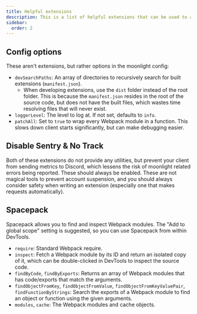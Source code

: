 ```yaml
---
title: Helpful extensions
description: This is a list of helpful extensions that can be used to aid extension development.
sidebar:
  order: 2
---
```


## Config options

These aren't extensions, but rather options in the moonlight config:

- `devSearchPaths`: An array of directories to recursively search for built extensions (`manifest.json`).
  - When developing extensions, use the `dist` folder instead of the root folder. This is because the `manifest.json` resides in the root of the source code, but does not have the built files, which wastes time resolving files that will never exist.
- `loggerLevel`: The level to log at. If not set, defaults to `info`.
- `patchAll`: Set to `true` to wrap every Webpack module in a function. This slows down client starts significantly, but can make debugging easier.

## Disable Sentry & No Track

Both of these extensions do not provide any utilities, but prevent your client from sending metrics to Discord, which lessens the risk of moonlight related errors being reported. These should always be enabled. These are not magical tools to prevent account suspension, and you should always consider safety when writing an extension (especially one that makes requests automatically).

## Spacepack

Spacepack allows you to find and inspect Webpack modules. The "Add to global scope" setting is suggested, so you can use Spacepack from within DevTools.

- `require`: Standard Webpack require.
- `inspect`: Fetch a Webpack module by its ID and return an isolated copy of it, which can be double-clicked in DevTools to inspect the source code.
- `findByCode`, `findByExports`: Returns an array of Webpack modules that has code/exports that match the arguments.
- `findObjectFromKey`, `findObjectFromValue`, `findObjectFromKeyValuePair`, `findFunctionByStrings`: Search the exports of a Webpack module to find an object or function using the given arguments.
- `modules`, `cache`: The Webpack modules and cache objects.
